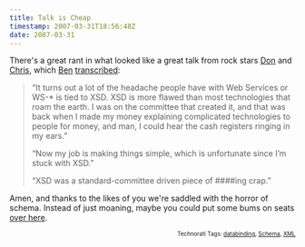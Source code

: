 ```yaml
---
title: Talk is Cheap
timestamp: 2007-03-31T18:56:48Z
date: 2007-03-31
---
```


<p>There's a great rant in what looked like a great talk from rock stars <a href="http://www.pluralsight.com/blogs/dbox/">Don</a> and <a href="http://www.simplegeek.com/">Chris</a>, which <a href="http://galbraiths.org/blog/">Ben</a> <a href="http://galbraiths.org/blog/2007/03/26/mts07-don-box-and-chris-anderson/">transcribed</a>:</p>
<blockquote>“It turns out a lot of the headache people have with Web Services or WS-* is tied to XSD. XSD is more flawed than most technologies that roam the earth. I was on the committee that created it, and that was back when I made my money explaining complicated technologies to people for money, and man, I could hear the cash registers ringing in my ears.”

“Now my job is making things simple, which is unfortunate since I’m stuck with XSD.”

“XSD was a standard-committee driven piece of ####ing crap.”</blockquote>
<p>Amen, and thanks to the likes of you we're saddled with the horror of schema. Instead of just moaning, maybe you could put some bums on seats <a href="http://www.w3.org/2002/ws/databinding/">over here</a>.</p>
<!-- technorati tags start --><p style="text-align:right;font-size:10px;">Technorati Tags: <a href="http://www.technorati.com/tag/databinding" rel="tag">databinding</a>, <a href="http://www.technorati.com/tag/Schema" rel="tag">Schema</a>, <a href="http://www.technorati.com/tag/XML" rel="tag">XML</a></p><!-- technorati tags end -->
